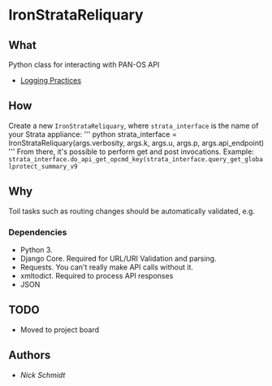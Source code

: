 # IronStrataReliquary

## What

Python class for interacting with PAN-OS API

- [Logging Practices](./logging.html)

## How

Create a new `IronStrataReliquary`, where `strata_interface` is the name of your Strata appliance:
''' python
strata_interface = IronStrataReliquary(args.verbosity, args.k, args.u, args.p, args.api_endpoint)
'''
From there, it's possible to perform get and post invocations. Example:
`strata_interface.do_api_get_opcmd_key(strata_interface.query_get_globalprotect_summary_v9`

## Why

Toil tasks such as routing changes should be automatically validated, e.g.

### Dependencies

- Python 3.
- Django Core. Required for URL/URI Validation and parsing.
- Requests. You can't really make API calls without it.
- xmltodict. Required to process API responses
- JSON

## TODO

- Moved to project board

## Authors

- *Nick Schmidt*
